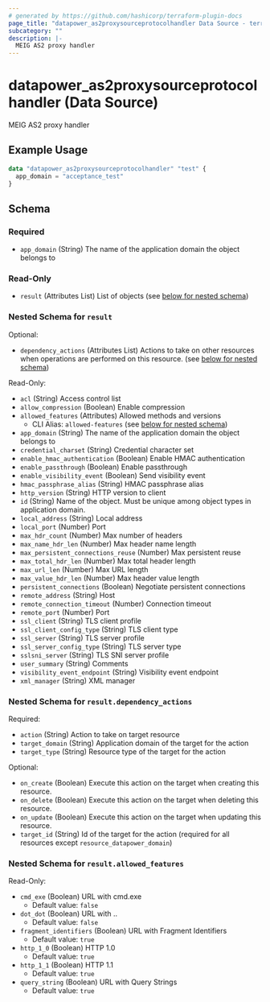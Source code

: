 ```yaml
---
# generated by https://github.com/hashicorp/terraform-plugin-docs
page_title: "datapower_as2proxysourceprotocolhandler Data Source - terraform-provider-datapower"
subcategory: ""
description: |-
  MEIG AS2 proxy handler
---
```


# datapower_as2proxysourceprotocolhandler (Data Source)

MEIG AS2 proxy handler

## Example Usage

```terraform
data "datapower_as2proxysourceprotocolhandler" "test" {
  app_domain = "acceptance_test"
}
```

<!-- schema generated by tfplugindocs -->
## Schema

### Required

- `app_domain` (String) The name of the application domain the object belongs to

### Read-Only

- `result` (Attributes List) List of objects (see [below for nested schema](#nestedatt--result))

<a id="nestedatt--result"></a>
### Nested Schema for `result`

Optional:

- `dependency_actions` (Attributes List) Actions to take on other resources when operations are performed on this resource. (see [below for nested schema](#nestedatt--result--dependency_actions))

Read-Only:

- `acl` (String) Access control list
- `allow_compression` (Boolean) Enable compression
- `allowed_features` (Attributes) Allowed methods and versions
  - CLI Alias: `allowed-features` (see [below for nested schema](#nestedatt--result--allowed_features))
- `app_domain` (String) The name of the application domain the object belongs to
- `credential_charset` (String) Credential character set
- `enable_hmac_authentication` (Boolean) Enable HMAC authentication
- `enable_passthrough` (Boolean) Enable passthrough
- `enable_visibility_event` (Boolean) Send visibility event
- `hmac_passphrase_alias` (String) HMAC passphrase alias
- `http_version` (String) HTTP version to client
- `id` (String) Name of the object. Must be unique among object types in application domain.
- `local_address` (String) Local address
- `local_port` (Number) Port
- `max_hdr_count` (Number) Max number of headers
- `max_name_hdr_len` (Number) Max header name length
- `max_persistent_connections_reuse` (Number) Max persistent reuse
- `max_total_hdr_len` (Number) Max total header length
- `max_url_len` (Number) Max URL length
- `max_value_hdr_len` (Number) Max header value length
- `persistent_connections` (Boolean) Negotiate persistent connections
- `remote_address` (String) Host
- `remote_connection_timeout` (Number) Connection timeout
- `remote_port` (Number) Port
- `ssl_client` (String) TLS client profile
- `ssl_client_config_type` (String) TLS client type
- `ssl_server` (String) TLS server profile
- `ssl_server_config_type` (String) TLS server type
- `sslsni_server` (String) TLS SNI server profile
- `user_summary` (String) Comments
- `visibility_event_endpoint` (String) Visibility event endpoint
- `xml_manager` (String) XML manager

<a id="nestedatt--result--dependency_actions"></a>
### Nested Schema for `result.dependency_actions`

Required:

- `action` (String) Action to take on target resource
- `target_domain` (String) Application domain of the target for the action
- `target_type` (String) Resource type of the target for the action

Optional:

- `on_create` (Boolean) Execute this action on the target when creating this resource.
- `on_delete` (Boolean) Execute this action on the target when deleting this resource.
- `on_update` (Boolean) Execute this action on the target when updating this resource.
- `target_id` (String) Id of the target for the action (required for all resources except `resource_datapower_domain`)


<a id="nestedatt--result--allowed_features"></a>
### Nested Schema for `result.allowed_features`

Read-Only:

- `cmd_exe` (Boolean) URL with cmd.exe
  - Default value: `false`
- `dot_dot` (Boolean) URL with ..
  - Default value: `false`
- `fragment_identifiers` (Boolean) URL with Fragment Identifiers
  - Default value: `true`
- `http_1_0` (Boolean) HTTP 1.0
  - Default value: `true`
- `http_1_1` (Boolean) HTTP 1.1
  - Default value: `true`
- `query_string` (Boolean) URL with Query Strings
  - Default value: `true`
